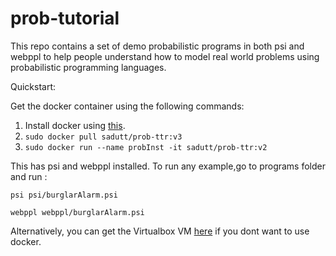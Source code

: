 # prob-tutorial
This repo contains a set of demo probabilistic programs in both psi and webppl to help people understand how to model real world problems using probabilistic programming languages.

Quickstart:

Get the docker container using the following commands:
  1.  Install docker using [this](https://docs.docker.com/engine/installation/linux/docker-ce/ubuntu/#install-using-the-repository).
  2.  ```sudo docker pull sadutt/prob-ttr:v3```
  3.  ```sudo docker run --name probInst -it sadutt/prob-ttr:v2```

This has psi and webppl installed. To run any example,go to programs folder and run :

`psi psi/burglarAlarm.psi`

`webppl webppl/burglarAlarm.psi`

Alternatively, you can get the Virtualbox VM [here](https://drive.google.com/open?id=0BxHnQE_Hmlq_X0JwM3pUVmgwUTg) if you dont want to use docker.

